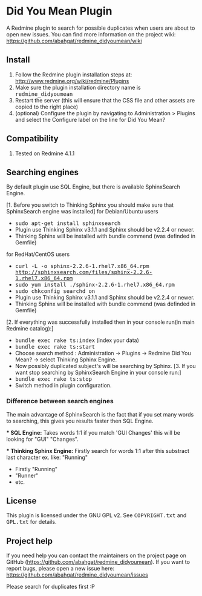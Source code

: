 # Did You Mean Plugin

A Redmine plugin to search for possible duplicates when users are about to open new issues.
You can find more information on the project wiki: https://github.com/abahgat/redmine_didyoumean/wiki

## Install

1. Follow the Redmine plugin installation steps at: http://www.redmine.org/wiki/redmine/Plugins
1. Make sure the plugin installation directory name is <tt>redmine_didyoumean</tt>
1. Restart the server (this will ensure that the CSS file and other assets are copied to the right place)
1. (optional) Configure the plugin by navigating to Administration > Plugins and select the Configure label on the line for Did You Mean?

## Compatibility

1. Tested on Redmine 4.1.1

## Searching engines
By default plugin use SQL Engine, but there is available SphinxSearch Engine. 

[1. Before you switch to Thinking Sphinx you should make sure that SphinxSearch engine was installed]
 for Debian/Ubuntu users
 - <tt>sudo apt-get install sphinxsearch</tt>
 - Plugin use Thinking Sphinx v3.1.1 and Sphinx should be v2.2.4 or newer.
 - Thinking Sphinx will be installed with bundle commend (was definded in Gemfile)
 
 for RedHat/CentOS users
 - <tt>curl -L -o sphinx-2.2.6-1.rhel7.x86_64.rpm http://sphinxsearch.com/files/sphinx-2.2.6-1.rhel7.x86_64.rpm</tt>
 - <tt>sudo yum install ./sphinx-2.2.6-1.rhel7.x86_64.rpm</tt>
 - <tt>sudo chkconfig searchd on</tt> 
 - Plugin use Thinking Sphinx v3.1.1 and Sphinx should be v2.2.4 or newer.
 - Thinking Sphinx will be installed with bundle commend (was definded in Gemfile)

[2. If everything was successfully installed then in your console run(in main Redmine catalog):]
 - <tt>bundle exec rake ts:index</tt> (index your data)
 - <tt>bundle exec rake ts:start</tt>
 - Choose search method :  Administration -> Plugins -> Redmine Did You Mean? -> select Thinking Sphinx Engine.
 - Now possibly duplicated subject's will be searching by Sphinx.
[3. If you want stop searching by SphinxSearch Engine in your console run:]
 - <tt>bundle exec rake ts:stop</tt>
 - Switch method in plugin configuration.

### Difference between search engines
The main advantage of SphinxSearch is the fact that if you set many words to searching, this gives you results faster then SQL Engine.

<b>* SQL Engine:</b>
Takes words 1:1 if you match 'GUI Changes' this will be looking for "GUI" "Changes".

<b>* Thinking Sphinx Engine:</b>
Firstly search for words 1:1 after this substract last character ex. like: "Running"
 - Firstly "Running" 
 - "Runner"
 - etc.

## License

This plugin is licensed under the GNU GPL v2.  See <tt>COPYRIGHT.txt</tt> and <tt>GPL.txt</tt> for details.

## Project help

If you need help you can contact the maintainers on the project page on GitHub (https://github.com/abahgat/redmine_didyoumean). If you want to report bugs, please open a new issue here: https://github.com/abahgat/redmine_didyoumean/issues

Please search for duplicates first :P
